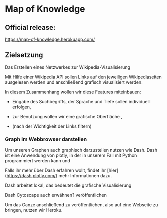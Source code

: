# Map of Knowledge

## Official release:
https://map-of-knowledge.herokuapp.com/

## Zielsetzung
Das Erstellen eines Netzwerkes zur Wikipedia-Visualisierung

Mit Hilfe einer Wikipedia API sollen Links auf den jeweiligen Wikipediaseiten ausgelesen werden und anschließend grafisch visualisiert werden.

In diesem Zusammenhang wollen wir diese Features miteinbauen:

* Eingabe des Suchbegriffs, der Sprache und Tiefe sollen individuell erfolgen,

* zur Benutzung wollen wir eine grafische Oberfläche ,

* (nach der Wichtigkeit der Links filtern)

### Graph im Webbrowser darstellen

Um unseren Graphen auch graphisch darzustellen nutzen wie Dash. Dash ist eine Anwendung von plotly, in der in unserem Fall mit Python programmiert werden kann und

Falls ihr mehr über Dash erfahren wollt, findet ihr [hier] (https://dash.plotly.com/) mehr Informationen dazu.

Dash arbeitet lokal, das bedeutet die grafische Visualisierung

Dash Cytoscape auch erwähnen?
veröffentlichen

Um das Ganze anschließend zu veröffentlichen, also auf eine Webseite zu bringen, nutzen wir Heroku. 
